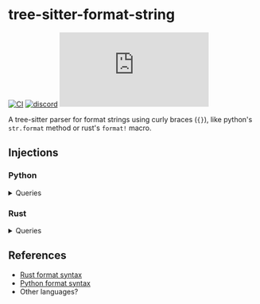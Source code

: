 # tree-sitter-format-string

[![CI][ci]](https://github.com/ValdezFOmar/tree-sitter-format-string/actions/workflows/ci.yml)
[![discord][discord]](https://discord.gg/w7nTvsVJhm)
[![matrix][matrix]](https://matrix.to/#/#tree-sitter-chat:matrix.org)
<!-- NOTE: uncomment these if you're publishing packages: -->
<!-- [![npm][npm]](https://www.npmjs.com/package/tree-sitter-format-string) -->
<!-- [![crates][crates]](https://crates.io/crates/tree-sitter-format-string) -->
<!-- [![pypi][pypi]](https://pypi.org/project/tree-sitter-format-string/) -->

A tree-sitter parser for format strings using curly braces (`{}`),
like python's `str.format` method or rust's `format!` macro.

## Injections

### Python

<details>
  <summary>Queries</summary>

Python only uses formatted strings in the `str.format` method, commonly
used like this:

```python
'Hello {}'.format('world')
'{:.4f}'.format(math.pi)
```

Query for `tree-sitter-python`'s `injections.scm`:

```query
((call
  function: (attribute
    object: (string
      (string_content) @injection.content)
    attribute: (identifier) @_format))
  (#eq? @_format "format")
  (#set! injection.language "format_string"))
```

</details>

### Rust

<details>
  <summary>Queries</summary>

Rust uses formatted strings in the following macros:

- `format!`
- `write!`
- `writeln!`
- `print!`
- `println!`
- `eprint!`
- `eprintln!`
- `format_args!`
- `assert!`
- `assert_eq!`
- `assert_ne!`
- `assert_matches!`
- `debug_assert!`
- `debug_assert_eq!`
- `debug_assert_ne!`
- `debug_assert_matches!`

Queries for `tree-sitter-rust`'s `injections.scm`:

```query
((macro_invocation
  macro: (identifier) @_macro
  (token_tree
    .
    (string_literal
      (string_content) @injection.content)))
  (#any-of? @_macro
    "print"
    "println"
    "eprint"
    "eprintln"
    "format"
    "format_args")
  (#set! injection.language "format_string"))

((macro_invocation
  macro: (identifier) @_macro
  (token_tree
    .
    (_)
    .
    (string_literal
      (string_content) @injection.content)))
  (#any-of? @_macro "write" "writeln" "assert" "debug_assert")
  (#set! injection.language "format_string"))

((macro_invocation
  macro: (identifier) @_macro
  (token_tree
    .
    (_)
    .
    (_)
    .
    (string_literal
      (string_content) @injection.content)))
  (#any-of? @_macro
    "assert_eq"
    "assert_ne"
    "assert_matches"
    "debug_assert_eq"
    "debug_assert_ne"
    "debug_assert_matches")
  (#set! injection.language "format_string"))
```

</details>

## References

- [Rust format syntax](https://doc.rust-lang.org/std/fmt/#syntax)
- [Python format syntax](https://docs.python.org/3/library/string.html#format-string-syntax)
- Other languages?

[ci]: https://img.shields.io/github/actions/workflow/status/ValdezFOmar/tree-sitter-format-string/ci.yml?logo=github&label=CI
[discord]: https://img.shields.io/discord/1063097320771698699?logo=discord&label=discord
[matrix]: https://img.shields.io/matrix/tree-sitter-chat%3Amatrix.org?logo=matrix&label=matrix
[npm]: https://img.shields.io/npm/v/tree-sitter-format-string?logo=npm
[crates]: https://img.shields.io/crates/v/tree-sitter-format-string?logo=rust
[pypi]: https://img.shields.io/pypi/v/tree-sitter-format-string?logo=pypi&logoColor=ffd242
